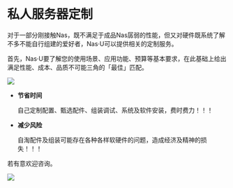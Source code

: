 # 私人服务器定制

对于一部分刚接触Nas，既不满足于成品Nas孱弱的性能，但又对硬件既系统了解不多不能自行组建的爱好者，Nas·U可以提供相关的定制服务。

首先，Nas·U要了解您的使用场景、应用功能、预算等基本要求，在此基础上给出满足性能、成本、品质不可能三角的「最佳」匹配。

![](https://nas-u.top/usr/uploads/2024/08/3756130257.jpg)

- **节省时间**

  自己定制配置、甄选配件、组装调试、系统及软件安装，费时费力！！！

- **减少风险**

  自淘配件及组装可能存在各种各样软硬件的问题，造成经济及精神的损失！！！

  

若有意欢迎咨询。

![](https://nas-u.top/usr/uploads/2024/08/154871930.jpg)

 